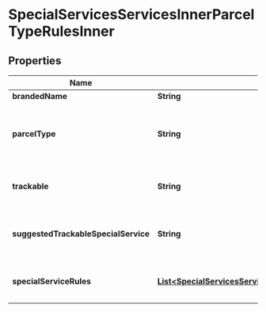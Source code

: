 

# SpecialServicesServicesInnerParcelTypeRulesInner


## Properties

| Name | Type | Description | Notes |
|------------ | ------------- | ------------- | -------------|
|**brandedName** | **String** | The branded name of Parcel Type |  [optional] |
|**parcelType** | **String** | Parcel Type is required for creating a shipment while rating a parcel, which varies as per Carrier selection. Here, it reflects as per the defined ParcelType Rules. ParcelType have categories like Package, Envelopes, Paks, Boxes, Tube, etc.  |  [optional] |
|**trackable** | **String** | Whether this parcel type is trackable. Valid Values are: TRACKABLE, NON_TRACKABLE, REQUIRES_TRACKABLE_SPECIAL_SERVICE |  [optional] |
|**suggestedTrackableSpecialService** | **String** | If trackable is set to REQUIRES_TRACKABLE_SPECIAL_SERVICE, this is a free or low-cost special service that allows the shipper to track the shipment. |  [optional] |
|**specialServiceRules** | [**List&lt;SpecialServicesServicesInnerParcelTypeRulesInnerSpecialServiceRulesInner&gt;**](SpecialServicesServicesInnerParcelTypeRulesInnerSpecialServiceRulesInner.md) | It displays all the available special services, their details and prerequisites and/or incompatible details with other special services |  [optional] |



